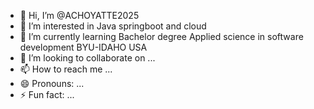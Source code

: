 - 👋 Hi, I’m @ACHOYATTE2025
- 👀 I’m interested in Java springboot and cloud
- 🌱 I’m currently learning Bachelor degree Applied science in software development BYU-IDAHO USA 
- 💞️ I’m looking to collaborate on ...
- 📫 How to reach me ...
- 😄 Pronouns: ...
- ⚡ Fun fact: ...

<!---
ACHOYATTE2025/ACHOYATTE2025 is a ✨ special ✨ repository because its `README.md` (this file) appears on your GitHub profile.
You can click the Preview link to take a look at your changes.
--->
